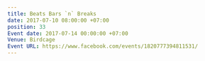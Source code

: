 ```yaml
---
title: Beats Bars `n` Breaks
date: 2017-07-10 08:00:00 +07:00
position: 33
Event date: 2017-07-14 00:00:00 +07:00
Venue: Birdcage
Event URL: https://www.facebook.com/events/1820777394811531/
---
```


